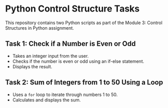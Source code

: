 # Python Control Structure Tasks

This repository contains two Python scripts as part of the Module 3: Control Structures in Python assignment.

## Task 1: Check if a Number is Even or Odd
- Takes an integer input from the user.
- Checks if the number is even or odd using an if-else statement.
- Displays the result.

## Task 2: Sum of Integers from 1 to 50 Using a Loop
- Uses a `for` loop to iterate through numbers 1 to 50.
- Calculates and displays the sum.
